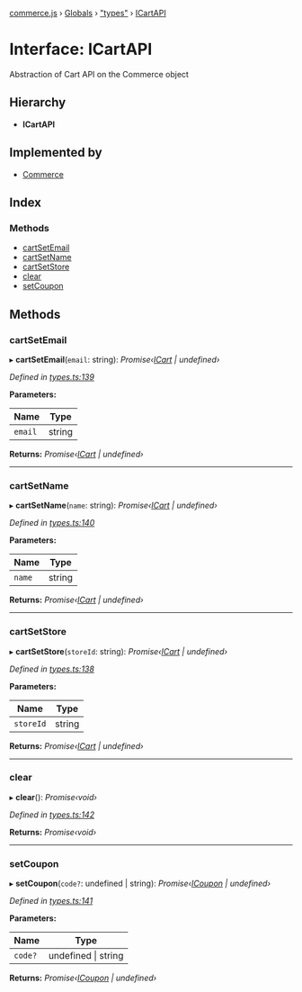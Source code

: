 [commerce.js](../README.md) › [Globals](../globals.md) › ["types"](../modules/_types_.md) › [ICartAPI](_types_.icartapi.md)

# Interface: ICartAPI

Abstraction of Cart API on the Commerce object

## Hierarchy

* **ICartAPI**

## Implemented by

* [Commerce](../classes/_commerce_.commerce.md)

## Index

### Methods

* [cartSetEmail](_types_.icartapi.md#cartsetemail)
* [cartSetName](_types_.icartapi.md#cartsetname)
* [cartSetStore](_types_.icartapi.md#cartsetstore)
* [clear](_types_.icartapi.md#clear)
* [setCoupon](_types_.icartapi.md#setcoupon)

## Methods

###  cartSetEmail

▸ **cartSetEmail**(`email`: string): *Promise‹[ICart](_types_.icart.md) | undefined›*

*Defined in [types.ts:139](https://github.com/shopjs/commerce.js/blob/bdc45b5/src/types.ts#L139)*

**Parameters:**

Name | Type |
------ | ------ |
`email` | string |

**Returns:** *Promise‹[ICart](_types_.icart.md) | undefined›*

___

###  cartSetName

▸ **cartSetName**(`name`: string): *Promise‹[ICart](_types_.icart.md) | undefined›*

*Defined in [types.ts:140](https://github.com/shopjs/commerce.js/blob/bdc45b5/src/types.ts#L140)*

**Parameters:**

Name | Type |
------ | ------ |
`name` | string |

**Returns:** *Promise‹[ICart](_types_.icart.md) | undefined›*

___

###  cartSetStore

▸ **cartSetStore**(`storeId`: string): *Promise‹[ICart](_types_.icart.md) | undefined›*

*Defined in [types.ts:138](https://github.com/shopjs/commerce.js/blob/bdc45b5/src/types.ts#L138)*

**Parameters:**

Name | Type |
------ | ------ |
`storeId` | string |

**Returns:** *Promise‹[ICart](_types_.icart.md) | undefined›*

___

###  clear

▸ **clear**(): *Promise‹void›*

*Defined in [types.ts:142](https://github.com/shopjs/commerce.js/blob/bdc45b5/src/types.ts#L142)*

**Returns:** *Promise‹void›*

___

###  setCoupon

▸ **setCoupon**(`code?`: undefined | string): *Promise‹[ICoupon](_types_.icoupon.md) | undefined›*

*Defined in [types.ts:141](https://github.com/shopjs/commerce.js/blob/bdc45b5/src/types.ts#L141)*

**Parameters:**

Name | Type |
------ | ------ |
`code?` | undefined &#124; string |

**Returns:** *Promise‹[ICoupon](_types_.icoupon.md) | undefined›*
